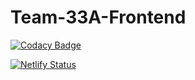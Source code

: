 # Team-33A-Frontend

[![Codacy Badge](https://api.codacy.com/project/badge/Grade/1d457d96f50c48a0b7e00067f74b5fcf)](https://app.codacy.com/gh/BuildForSDGCohort2/Team-33A-Frontend?utm_source=github.com&utm_medium=referral&utm_content=BuildForSDGCohort2/Team-33A-Frontend&utm_campaign=Badge_Grade_Dashboard)

[![Netlify Status](https://api.netlify.com/api/v1/badges/6398e1f9-7a8d-48ca-919e-3c306ee85b1f/deploy-status)](https://app.netlify.com/sites/greenup/deploys)
